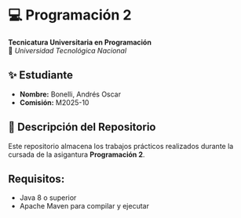 # 💻 Programación 2  
**Tecnicatura Universitaria en Programación**  
📍 *Universidad Tecnológica Nacional*  

## ✨ Estudiante  
- **Nombre:** Bonelli, Andrés Oscar 
- **Comisión:** M2025-10

## 📂 Descripción del Repositorio  
Este repositorio almacena los trabajos prácticos realizados durante la cursada de la asigantura **Programación 2**.  

## Requisitos:
- Java 8 o superior
- Apache Maven para compilar y ejecutar
